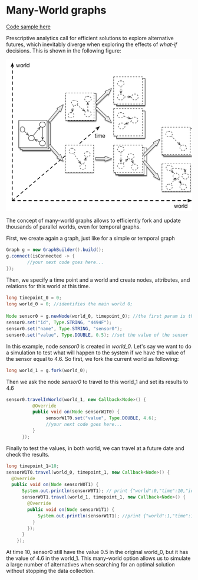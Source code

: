 # Many-World graphs
[Code sample here](https://github.com/datathings/greycat-samples/blob/master/src/main/java/greycat/samples/ManyWorld.java)

Prescriptive analytics call for efficient solutions to explore alternative futures, which inevitably diverge when exploring the effects of *what-if* decisions. This is shown in the following figure:

![](many_world_graph.png)


The concept of many-world graphs allows to efficiently fork and update thousands of parallel worlds, even for temporal graphs.

First, we create again a graph, just like for a simple or temporal graph

```java
Graph g = new GraphBuilder().build();
g.connect(isConnected -> {
	    //your next code goes here...
});
```

Then, we specify a time point and a world and create nodes, attributes, and relations for this world at this time.

```java
long timepoint_0 = 0;
long world_0 = 0; //identifies the main world 0;

Node sensor0 = g.newNode(world_0, timepoint_0); //the first param is the world
sensor0.set("id", Type.STRING, "4494F");
sensor0.set("name", Type.STRING, "sensor0");
sensor0.set("value", Type.DOUBLE, 0.5); //set the value of the sensor

```

In this example, node *sensor0* is created in *world_0*. Let's say we want to do a simulation to test what will happen to the system if we have the value of the sensor equal to 4.6.
So first, we fork the current world as following:

```java
long world_1 = g.fork(world_0);
```

Then we ask the node *sensor0* to travel to this world_1 and set its results to 4.6

```java
sensor0.travelInWorld(world_1, new Callback<Node>() {
          @Override
          public void on(Node sensorW1T0) {
               sensorW1T0.set("value", Type.DOUBLE, 4.6);
               //your next code goes here...
          }
      });
```

Finally to test the values, in both world, we can travel at a future date and check the results.

```java
long timepoint_1=10;
sensorW1T0.travel(world_0, timepoint_1, new Callback<Node>() {
  @Override
  public void on(Node sensorW0T1) {
      System.out.println(sensorW0T1); // print {"world":0,"time":10,"id":1,"id":"4494F","name":"sensor0","value":0.5}
      sensorW0T1.travel(world_1, timepoint_1, new Callback<Node>() {
        @Override
        public void on(Node sensorW1T1) {
            System.out.println(sensorW1T1); //print {"world":1,"time":10,"id":1,"id":"4494F","name":"sensor0","value":4.6}
          }
        });
      }
    });
```

At time 10, sensor0 still have the value 0.5 in the original world_0, but it has the value of 4.6 in the world_1. This many-world option allows us to simulate a large number of alternatives when searching for an optimal solution without stopping the data collection.
